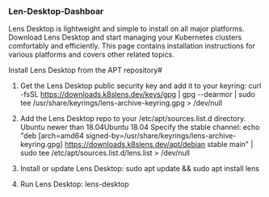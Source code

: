 ### Len-Desktop-Dashboar
Lens Desktop is lightweight and simple to install on all major platforms. Download  Lens Desktop and start managing your Kubernetes clusters comfortably and efficiently. This page contains installation instructions for various platforms and covers other related topics.


Install Lens Desktop from the APT repository#
1. Get the Lens Desktop public security key and add it to your keyring:
curl -fsSL https://downloads.k8slens.dev/keys/gpg | gpg --dearmor | sudo tee /usr/share/keyrings/lens-archive-keyring.gpg > /dev/null


2. Add the Lens Desktop repo to your /etc/apt/sources.list.d directory.
Ubuntu newer than 18.04Ubuntu 18.04
Specify the stable channel:
echo "deb [arch=amd64 signed-by=/usr/share/keyrings/lens-archive-keyring.gpg] https://downloads.k8slens.dev/apt/debian stable main" | sudo tee /etc/apt/sources.list.d/lens.list > /dev/null







3. Install or update Lens Desktop:
sudo apt update && sudo apt install lens


4. Run Lens Desktop:
lens-desktop



